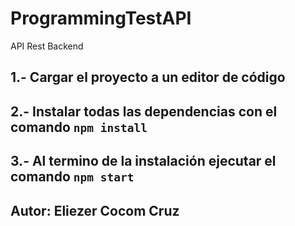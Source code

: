 # ProgrammingTestAPI
API Rest Backend

## 1.- Cargar el proyecto a un editor de código

## 2.- Instalar todas las dependencias con el comando `npm install`

## 3.- Al termino de la instalación ejecutar el comando `npm start`



## Autor: Eliezer Cocom Cruz